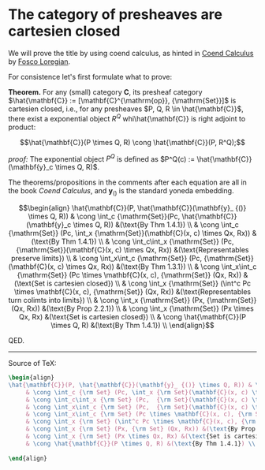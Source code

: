 # The category of presheaves are cartesien closed

We will prove the title by using coend calculus, as hinted in [Coend Calculus](https://arxiv.org/abs/1501.02503) by [Fosco Loregian](https://tetrapharmakon.github.io/).

For consistence let's first formulate what to prove:

**Theorem.** For any (small) category $\mathbf{C}$, its presheaf category $\hat{\mathbf{C}} := [\mathbf{C}^{\mathrm{op}}, {\mathrm{Set}}]$ is cartesien closed, i.e., for any presheaves $P, Q, R \in \hat{\mathbf{C}}$, there exist a exponential object $R^Q$ whi\hat{\mathbf{C}} is right adjoint to product:

$$\hat{\mathbf{C}}(P \times Q, R) \cong \hat{\mathbf{C}}(P, R^Q);$$

*proof:* The exponential object $P^Q$ is defined as $P^Q(c) := \hat{\mathbf{C}}(\mathbf{y}_c \times Q, R)$.

The theorems/propositions in the comments after each equation are all in the book *Coend Calculus*, and $\mathbf{y}_{()}$ is the standard yoneda embedding. 

$$\begin{align}
\hat{\mathbf{C}}(P, \hat{\mathbf{C}}(\mathbf{y}_ {()} \times Q, R)) & \cong \int_c {\mathrm{Set}}(Pc, \hat{\mathbf{C}}(\mathbf{y}_c \times Q, R))  &(\text{By Thm 1.4.1}) \\
     & \cong \int_c {\mathrm{Set}} (Pc, \int_x {\mathrm{Set}}(\mathbf{C}(x, c) \times Qx, Rx)) &(\text{By Thm 1.4.1}) \\
     & \cong \int_c\int_x {\mathrm{Set}} (Pc,  {\mathrm{Set}}(\mathbf{C}(x, c) \times Qx, Rx)) &(\text{Representables preserve limits}) \\
     & \cong \int_x\int_c {\mathrm{Set}} (Pc,  {\mathrm{Set}}(\mathbf{C}(x, c) \times Qx, Rx)) &(\text{By Thm 1.3.1}) \\
     & \cong \int_x\int_c {\mathrm{Set}} (Pc \times \mathbf{C}(x, c), {\mathrm{Set}} (Qx, Rx)) &(\text{Set is cartesien closed}) \\
     & \cong \int_x {\mathrm{Set}} (\int^c Pc \times \mathbf{C}(x, c), {\mathrm{Set}} (Qx, Rx)) &(\text{Representables turn colimts into limits}) \\
     & \cong \int_x {\mathrm{Set}} (Px, {\mathrm{Set}} (Qx, Rx)) &(\text{By Prop 2.2.1}) \\
     & \cong \int_x {\mathrm{Set}} (Px \times Qx, Rx) &(\text{Set is cartesien closed}) \\
     & \cong \hat{\mathbf{C}}(P \times Q, R) &(\text{By Thm 1.4.1}) \\
\end{align}$$

QED.

---

Source of TeX:

```latex
\begin{align}
\hat{\mathbf{C}}(P, \hat{\mathbf{C}}(\mathbf{y}_ {()} \times Q, R)) & \cong \int_c {\rm Set}(Pc, \hat{\mathbf{C}}(\mathbf{y}_c \times Q, R))  &(\text{By Thm 1.4.1}) \\
     & \cong \int_c {\rm Set} (Pc, \int_x {\rm Set}(\mathbf{C}(x, c) \times Qx, Rx)) &(\text{By Thm 1.4.1}) \\
     & \cong \int_c\int_x {\rm Set} (Pc,  {\rm Set}(\mathbf{C}(x, c) \times Qx, Rx)) &(\text{Representables preserve limits}) \\
     & \cong \int_x\int_c {\rm Set} (Pc,  {\rm Set}(\mathbf{C}(x, c) \times Qx, Rx)) &(\text{By Thm 1.3.1}) \\
     & \cong \int_x\int_c {\rm Set} (Pc \times \mathbf{C}(x, c), {\rm Set} (Qx, Rx)) &(\text{Set is cartesien closed}) \\
     & \cong \int_x {\rm Set} (\int^c Pc \times \mathbf{C}(x, c), {\rm Set} (Qx, Rx)) &(\text{Representables turn colimts into limits}) \\
     & \cong \int_x {\rm Set} (Px, {\rm Set} (Qx, Rx)) &(\text{By Prop 2.2.1}) \\
     & \cong \int_x {\rm Set} (Px \times Qx, Rx) &(\text{Set is cartesien closed}) \\
     & \cong \hat{\mathbf{C}}(P \times Q, R) &(\text{By Thm 1.4.1}) \\
        
\end{align}
```
